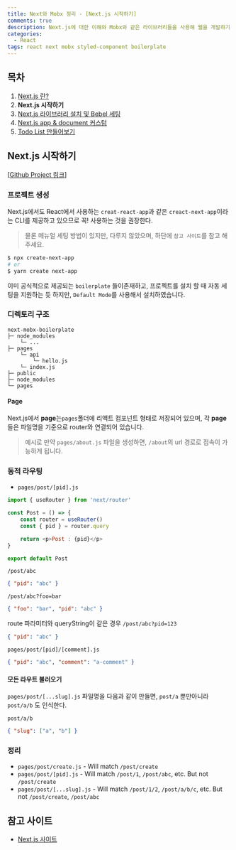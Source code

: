 ```yaml
---
title: Next와 Mobx 정리 - [Next.js 시작하기]
comments: true
description: Next.js에 대한 이해와 Mobx와 같은 라이브러리들을 사용해 웹을 개발하기 위한 기본 세팅 작업을 boilerplate로 만들어보는 과정에 대한 내용을 정리했습니다.
categories:
  - React
tags: react next mobx styled-component boilerplate
---
```



## 목차

1. [Next.js 란?](http://jangwon.io/react/2020/07/01/next-mobx-boiler/)
2. **Next.js 시작하기**
3. [Next.js 라이브러리 설치 및 Bebel 세팅](http://jangwon.io/react/2020/07/10/next-mobx-boiler/)
4. [Next.js app & document 커스텀](http://jangwon.io/react/2020/07/15/next-mobx-boiler/)
5. [Todo List 만들어보기](http://jangwon.io/react/2020/07/20/next-mobx-boiler/)


## Next.js 시작하기

[[Github Project 링크](https://github.com/wkddnjset/next-mobx-boilerplate)]


### 프로젝트 생성

Next.js에서도 React에서 사용하는 `creat-react-app`과 같은 `creact-next-app`이라는 CLI를 제공하고 있으므로 꼭! 사용하는 것을 권장한다.

> 물론 메뉴얼 세팅 방법이 있지만, 다루지 않았으며, 하단에 `참고 사이트`를 참고 해주세요.

```bash
$ npx create-next-app
# or
$ yarn create next-app
```

이미 공식적으로 제공되는 `boilerplate` 들이존재하고, 프로젝트를 설치 할 때 자동 세팅을 지원하는 듯 하지만, `Default Mode`를 사용해서 설치하였습니다.

### 디렉토리 구조

```
next-mobx-boilerplate
├─ node_modules
    └─ ...
├─ pages
    └─ api
        └─ hello.js
    └─ index.js
├─ public
├─ node_modules
└─ pages
```

#### Page

Next.js에서 **page**는`pages`폴더에 리액트 컴포넌트 형태로 저장되어 있으며, 각 **page**들은 파일명을 기준으로 router와 연결되어 있습니다. 

> 예시로 만약 `pages/about.js` 파일을 생성하면, `/about`의 url 경로로 접속이 가능하게 됩니다. 

### 동적 라우팅

- `pages/post/[pid].js`

```javascript
import { useRouter } from 'next/router'

const Post = () => {
    const router = useRouter()
    const { pid } = router.query

    return <p>Post : {pid}</p>
}

export default Post
```

`/post/abc`

```json
{ "pid": "abc" }
```

`/post/abc?foo=bar`

```json
{ "foo": "bar", "pid": "abc" }
```

route 파라미터와 queryString이 같은 경우
`/post/abc?pid=123`

```json
{ "pid": "abc" }
```

`pages/post/[pid]/[comment].js`

```json
{ "pid": "abc", "comment": "a-comment" }
```

#### 모든 라우트 불러오기


`pages/post/[...slug].js` 파일명을 다음과 같이 만들면, `post/a` 뿐만아니라 `post/a/b` 도 인식한다.

`post/a/b`
```json
{ "slug": ["a", "b"] }
```

### 정리

- `pages/post/create.js` - Will match `/post/create`
- `pages/post/[pid].js` - Will match `/post/1`, `/post/abc`, etc. But not `/post/create`
- `pages/post/[...slug].js` - Will match `/post/1/2`, `/post/a/b/c`, etc. But not `/post/create`, `/post/abc`

## 참고 사이트

- [Next.js 사이트](https://nextjs.org/docs/getting-started)